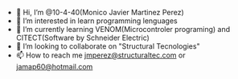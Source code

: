 - 👋 Hi, I’m @10-4-40(Monico Javier Martinez Perez)
- 👀 I’m interested in learn programming lenguages
- 🌱 I’m currently learning VENOM(Microcontroler programing) and CITECT(Software by Schneider Electric)
- 💞️ I’m looking to collaborate on "Structural Tecnologies"
- 📫 How to reach me jmperez@structuraltec.com or jamap60@hotmail.com

<!---
10-4-40/10-4-40 is a ✨ special ✨ repository because its `README.md` (this file) appears on your GitHub profile.
You can click the Preview link to take a look at your changes.
--->

